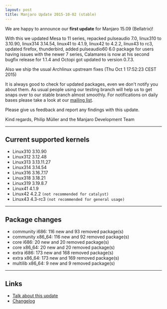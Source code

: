 ```yaml
---
layout: post
title: Manjaro Update 2015-10-02 (stable)
---
```


We are happy to announce our **first update** for Manjaro 15.09 (Bellatrix)!

With this we updated Mesa to 11 series, repacked pulseaudio 7.0, linux310 to 3.10.90, linux314 3.14.54, linux41 to 4.1.9, linux42 to 4.2.2, linux43 to rc3, updated firefox, thunderbird, added pulseaudio60 6.0 package for users having issues with the newer 7 series, Calamares is now at his second bugfix release for 1.1.4 and Octopi got updated to version 0.7.3.

Also we ship the usual Archlinux upstream fixes (Thu Oct 1 17:52:23 CEST 2015)

It is always good to check for updated packages, even we don't notify you about them. As usual people using our testing branch will help us to get snaps over to our stable branch almost smoothly. For notifications on daily bases please take a look at our [mailing list](https://lists.manjaro.org/pipermail/manjaro-packages/).

Please give us feedback and report any findings with this update.

Kind regards,
Philip Müller and the Manjaro Development Team

----

## Current supported kernels

* Linux310 3.10.90
* Linux312 3.12.48
* Linux313 3.13.11.27
* Linux314 3.14.54
* Linux316 3.16.7.17
* Linux318 3.18.21
* Linux319 3.19.8.7
* Linux41  4.1.9
* Linux42  4.2.2 `(not recommended for catalyst)`
* Linux43  4.3-rc3 `(not recommended for general usage)`

----

## Package changes

* community i686:  116 new and 93 removed package(s)
* community x86_64:  116 new and 92 removed package(s)
* core i686:  20 new and 20 removed package(s)
* core x86_64:  20 new and 20 removed package(s)
* extra i686:  173 new and 168 removed package(s)
* extra x86_64:  173 new and 169 removed package(s)
* multilib x86_64:  9 new and 9 removed package(s)

----

## Links

* [Talk about this update](https://forum.manjaro.org/index.php?topic=26822.0)
* [Changelog](https://lists.manjaro.org/pipermail/manjaro-packages/Week-of-Mon-20150928/004360.html)
